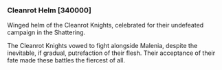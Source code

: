 ### Cleanrot Helm [340000]

Winged helm of the Cleanrot Knights, celebrated for their undefeated campaign in the Shattering.

The Cleanrot Knights vowed to fight alongside Malenia, despite the inevitable, if gradual, putrefaction of their flesh. Their acceptance of their fate made these battles the fiercest of all.